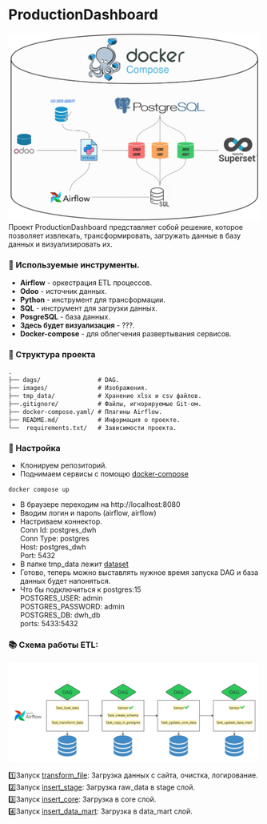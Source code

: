 # ProductionDashboard
![DWH](/images/DWH.jpg)
Проект ProductionDashboard представляет собой решение, которое позволяет извлекать, трансформировать, загружать данные в базу данных и визуализировать их.

### 🔧 Используемые инструменты.  
- **Airflow** - оркестрация ETL процессов.   
- **Odoo** - источник данных.  
- **Python** - инструмент для трансформации.  
- **SQL** - инструмент для загрузки данных.  
- **PosgreSQL** - база данных.  
- **Здесь будет визуализация** - ???.  
- **Docker-compose** - для облегчения развертывания сервисов.   

### 📁 Структура проекта

```
.
├── dags/                # DAG.
├── images/              # Изображения.
├── tmp_data/            # Хранение xlsx и csv файлов.
├──.gitignore/           # Файлы, игнорируемые Git-ом.
├── docker-compose.yaml/ # Плагины Airflow.
├── README.md/           # Информация о проекте.
└──  requirements.txt/   # Зависимости проекта.
```

### 🔨 Настройка
- Клонируем репозиторий.
- Поднимаем сервисы с помощю [docker-compose](docker-compose.yaml)
~~~
docker compose up
~~~
- В браузере переходим на http://localhost:8080
- Вводим логин и пароль (airflow, airflow)
- Настриваем коннектор.  
  Conn Id: postgres_dwh  
  Conn Type: postgres   
  Host: postgres_dwh    
  Port: 5432 
- В папке tmp_data лежит [dataset](/tmp_data/raw_data%20—%20копия.xlsx)
- Готово, теперь можно выставлять нужное время запуска DAG и база данных будет напоняться.
- Что бы подключиться к postgres:15  
  POSTGRES_USER: admin  
  POSTGRES_PASSWORD: admin  
  POSTGRES_DB: dwh_db  
  ports: 5433:5432  
  

### 📚 Схема работы ETL: 
![DAGS](/images/tasks.jpg)

  1️⃣Запуск [transform_file](dags/transform_file.py): Загрузка данных с сайта, очистка, логирование.  
  2️⃣Запуск [insert_stage](dags/insert_stage.py): Загрузка raw_data в stage слой.    
  3️⃣Запуск [insert_core](dags/insert_core.py): Загрузка в core слой.  
  4️⃣Запуск [insert_data_mart](dags/insert_data_mart.py): Загрузка в data_mart слой.

 

